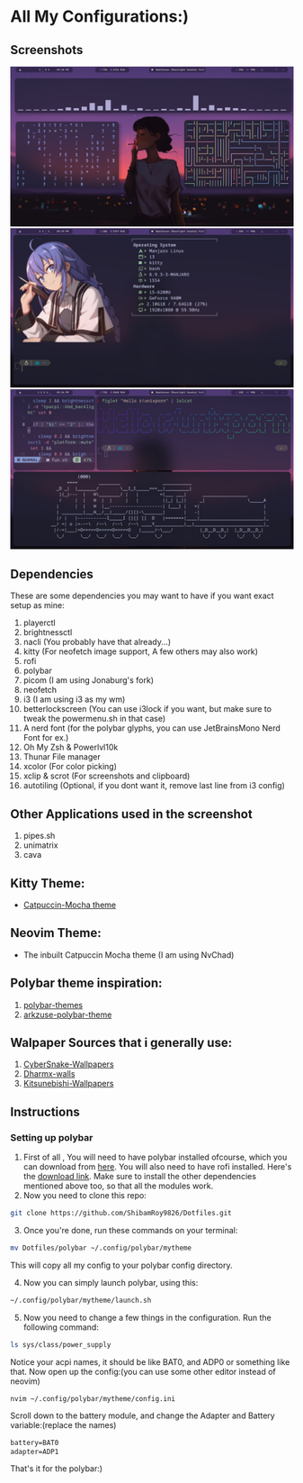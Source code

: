 # All My Configurations:)
## Screenshots
![Screenshot](https://github.com/ShibamRoy9826/Dotfiles/blob/main/screenshots/Img1.png)
![Screenshot2](https://github.com/ShibamRoy9826/Dotfiles/blob/main/screenshots/Img2.jpg)
![Screenshot3](https://github.com/ShibamRoy9826/Dotfiles/blob/main/screenshots/Img-3.jpg)
## Dependencies
These are some dependencies you may want to have if you want exact setup as mine:

1. playerctl
2. brightnessctl
3. nacli (You probably have that already...)
4. kitty (For neofetch image support, A few others may also work)
5. rofi
6. polybar
7. picom (I am using Jonaburg's fork)
8. neofetch
9. i3 (I am using i3 as my wm)
10. betterlockscreen (You can use i3lock if you want, but make sure to tweak the powermenu.sh in that case)
11. A nerd font (for the polybar glyphs, you can use JetBrainsMono Nerd Font for ex.)
13. Oh My Zsh & Powerlvl10k
14. Thunar File manager
15. xcolor (For color picking)
16. xclip & scrot (For screenshots and clipboard)
17. autotiling (Optional, if you dont want it, remove last line from i3 config)

## Other Applications used in the screenshot
1. pipes.sh
2. unimatrix
3. cava

## Kitty Theme:
- [Catpuccin-Mocha theme](https://github.com/catppuccin/kitty)

## Neovim Theme:
- The inbuilt Catpuccin Mocha theme (I am using NvChad)

## Polybar theme inspiration:
1. [polybar-themes](https://github.com/adi1090x/polybar-themes)
2. [arkzuse-polybar-theme](https://github.com/arkzuse/polybar-theme)

## Walpaper Sources that i generally use:
1. [CyberSnake-Wallpapers](https://github.com/Cybersnake223/Hypr)
2. [Dharmx-walls](https://github.com/dharmx/walls)
3. [Kitsunebishi-Wallpapers](https://github.com/kitsunebishi/Wallpapers)

## Instructions
### Setting up polybar
1. First of all , You will need to have polybar installed ofcourse, which you can download from [here](https://github.com/polybar/polybar).
You will also need to have rofi installed. Here's the [download link](https://github.com/davatorium/rofi). Make sure to install the other dependencies mentioned above too, so that all the modules work.
2. Now you need to clone this repo:
```bash
git clone https://github.com/ShibamRoy9826/Dotfiles.git
```
3. Once you're done, run these commands on your terminal:
```bash
mv Dotfiles/polybar ~/.config/polybar/mytheme
```
This will copy all my config to your polybar config directory.

4. Now you can simply launch polybar, using this:
```bash
~/.config/polybar/mytheme/launch.sh
```
5. Now you need to change a few things in the configuration.
Run the following command:
```bash
ls sys/class/power_supply
```
Notice your acpi names, it should be like BAT0, and ADP0 or something like that.
Now open up the config:(you can use some other editor instead of neovim)
```bash
nvim ~/.config/polybar/mytheme/config.ini
```
Scroll down to the battery module, and change the Adapter and Battery variable:(replace the names)
```
battery=BAT0
adapter=ADP1
```
That's it for the polybar:)


